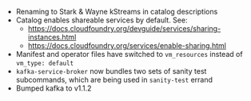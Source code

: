 * Renaming to Stark & Wayne kStreams in catalog descriptions
* Catalog enables shareable services by default. See:
  * https://docs.cloudfoundry.org/devguide/services/sharing-instances.html
  * https://docs.cloudfoundry.org/services/enable-sharing.html
* Manifest and operator files have switched to `vm_resources` instead of `vm_type: default`
* `kafka-service-broker` now bundles two sets of sanity test subcommands, which are being used in `sanity-test` errand
* Bumped kafka to v1.1.2

